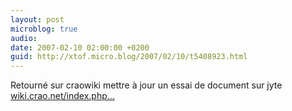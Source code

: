 ```yaml
---
layout: post
microblog: true
audio: 
date: 2007-02-10 02:00:00 +0200
guid: http://xtof.micro.blog/2007/02/10/t5408923.html
---
```

Retourné sur craowiki mettre à jour un essai de document sur jyte [wiki.crao.net/index.php...](http://wiki.crao.net/index.php/Jyte) 
